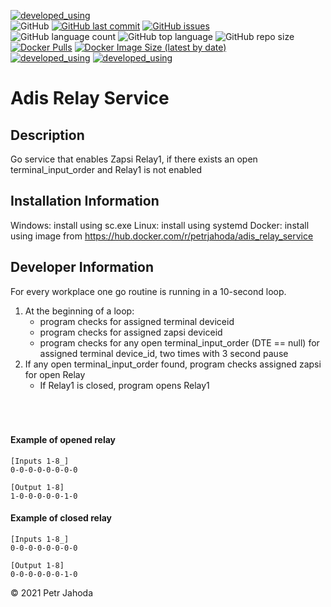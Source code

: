 [![developed_using](https://img.shields.io/badge/developed%20using-Jetbrains%20Goland-lightgrey)](https://www.jetbrains.com/go/)
<br/>
![GitHub](https://img.shields.io/github/license/petrjahoda/adis_relay_service)
[![GitHub last commit](https://img.shields.io/github/last-commit/petrjahoda/adis_relay_service)](https://github.com/petrjahoda/adis_relay_service/commits/master)
[![GitHub issues](https://img.shields.io/github/issues/petrjahoda/adis_relay_service)](https://github.com/petrjahoda/adis_relay_service/issues)
<br/>
![GitHub language count](https://img.shields.io/github/languages/count/petrjahoda/adis_relay_service)
![GitHub top language](https://img.shields.io/github/languages/top/petrjahoda/adis_relay_service)
![GitHub repo size](https://img.shields.io/github/repo-size/petrjahoda/adis_relay_service)
<br/>
[![Docker Pulls](https://img.shields.io/docker/pulls/petrjahoda/adis_relay_service)](https://hub.docker.com/r/petrjahoda/adis_relay_service)
[![Docker Image Size (latest by date)](https://img.shields.io/docker/image-size/petrjahoda/adis_relay_service?sort=date)](https://hub.docker.com/r/petrjahoda/adis_relay_service/tags)
<br/>
[![developed_using](https://img.shields.io/badge/database-MariaDB-red)](https://www.mariadb.org) [![developed_using](https://img.shields.io/badge/runtime-Docker-red)](https://www.docker.com)

# Adis Relay Service

## Description
Go service that enables Zapsi Relay1, if there exists an open terminal_input_order and Relay1 is not enabled

## Installation Information
Windows: install using sc.exe
Linux: install using systemd
Docker: install using image from https://hub.docker.com/r/petrjahoda/adis_relay_service

## Developer Information
For every workplace one go routine is running in a 10-second loop.
1. At the beginning of a loop:
    - program checks for assigned terminal deviceid
    - program checks for assigned zapsi deviceid
    - program checks for any open terminal_input_order (DTE == null) for assigned terminal device_id, two times with 3 second pause
2. If any open terminal_input_order found, program checks assigned zapsi for open Relay
    - If Relay1 is closed, program opens Relay1
<br><br><br><br>

#### Example of opened relay
```
[Inputs 1-8_]
0-0-0-0-0-0-0-0

[Output 1-8]
1-0-0-0-0-0-1-0
```

#### Example of closed relay
```
[Inputs 1-8_]
0-0-0-0-0-0-0-0

[Output 1-8]
0-0-0-0-0-0-1-0
```

    
© 2021 Petr Jahoda